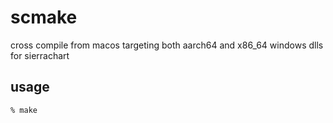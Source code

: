 # scmake

cross compile from macos targeting both aarch64 and x86_64 windows dlls for sierrachart

## usage

```
% make
```
